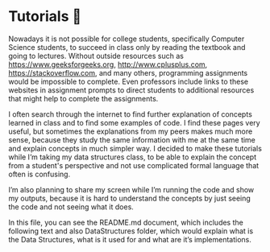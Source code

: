 # Tutorials :trident:

 Nowadays it is not possible for college students, specifically Computer Science students, to succeed in class only by reading the textbook and going to lectures. Without outside resources such as https://www.geeksforgeeks.org, http://www.cplusplus.com, https://stackoverflow.com, and many others, programming assignments would be impossible to complete. Even professors include links to these websites in assignment prompts to direct students to additional resources that might help to complete the assignments. 
 
 I often search through the internet to find further explanation of concepts learned in class and to find some examples of code. I find these pages very useful, but sometimes the explanations from my peers makes much more sense, because they study the same information with me at the same time and explain concepts in much simpler way. I decided to make these tutorials while I’m taking my data structures class, to be able to explain the concept from a student's perspective and not use complicated formal language that often is confusing.
 
I’m also planning to share my screen while I’m running the code and show my outputs, because it is hard to understand the concepts by just seeing the code and not seeing what it does. 

In this file, you can see the README.md document, which includes the following text and also DataStructures folder, which would explain what is the Data Structures, what is it used for and what are it’s implementations.

